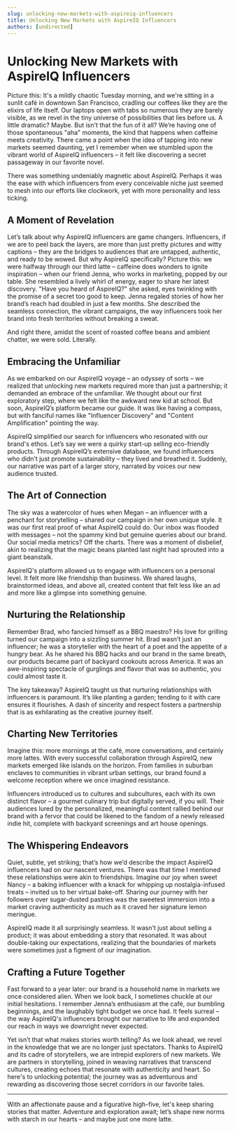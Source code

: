 ```yaml
---
slug: unlocking-new-markets-with-aspireiq-influencers
title: Unlocking New Markets with AspireIQ Influencers
authors: [undirected]
---
```



# Unlocking New Markets with AspireIQ Influencers

Picture this: It's a mildly chaotic Tuesday morning, and we're sitting in a sunlit café in downtown San Francisco, cradling our coffees like they are the elixirs of life itself. Our laptops open with tabs so numerous they are barely visible, as we revel in the tiny universe of possibilities that lies before us. A little dramatic? Maybe. But isn't that the fun of it all? We’re having one of those spontaneous "aha" moments, the kind that happens when caffeine meets creativity. There came a point when the idea of tapping into new markets seemed daunting, yet I remember when we stumbled upon the vibrant world of AspireIQ influencers – it felt like discovering a secret passageway in our favorite novel.

There was something undeniably magnetic about AspireIQ. Perhaps it was the ease with which influencers from every conceivable niche just seemed to mesh into our efforts like clockwork, yet with more personality and less ticking.

## A Moment of Revelation

Let’s talk about why AspireIQ influencers are game changers. Influencers, if we are to peel back the layers, are more than just pretty pictures and witty captions – they are the bridges to audiences that are untapped, authentic, and ready to be wowed. But why AspireIQ specifically? Picture this: we were halfway through our third latte – caffeine does wonders to ignite inspiration – when our friend Jenna, who works in marketing, popped by our table. She resembled a lively whirl of energy, eager to share her latest discovery. "Have you heard of AspireIQ?" she asked, eyes twinkling with the promise of a secret too good to keep. Jenna regaled stories of how her brand’s reach had doubled in just a few months. She described the seamless connection, the vibrant campaigns, the way influencers took her brand into fresh territories without breaking a sweat.

And right there, amidst the scent of roasted coffee beans and ambient chatter, we were sold. Literally. 

## Embracing the Unfamiliar

As we embarked on our AspireIQ voyage – an odyssey of sorts – we realized that unlocking new markets required more than just a partnership; it demanded an embrace of the unfamiliar. We thought about our first exploratory step, where we felt like the awkward new kid at school. But soon, AspireIQ’s platform became our guide. It was like having a compass, but with fanciful names like "Influencer Discovery" and "Content Amplification" pointing the way.

AspireIQ simplified our search for influencers who resonated with our brand's ethos. Let’s say we were a quirky start-up selling eco-friendly products. Through AspireIQ’s extensive database, we found influencers who didn’t just promote sustainability – they lived and breathed it. Suddenly, our narrative was part of a larger story, narrated by voices our new audience trusted.

## The Art of Connection

The sky was a watercolor of hues when Megan – an influencer with a penchant for storytelling – shared our campaign in her own unique style. It was our first real proof of what AspireIQ could do. Our inbox was flooded with messages – not the spammy kind but genuine queries about our brand. Our social media metrics? Off the charts. There was a moment of disbelief, akin to realizing that the magic beans planted last night had sprouted into a giant beanstalk.

AspireIQ's platform allowed us to engage with influencers on a personal level. It felt more like friendship than business. We shared laughs, brainstormed ideas, and above all, created content that felt less like an ad and more like a glimpse into something genuine.

## Nurturing the Relationship

Remember Brad, who fancied himself as a BBQ maestro? His love for grilling turned our campaign into a sizzling summer hit. Brad wasn’t just an influencer; he was a storyteller with the heart of a poet and the appetite of a hungry bear. As he shared his BBQ hacks and our brand in the same breath, our products became part of backyard cookouts across America. It was an awe-inspiring spectacle of gurglings and flavor that was so authentic, you could almost taste it.

The key takeaway? AspireIQ taught us that nurturing relationships with influencers is paramount. It’s like planting a garden; tending to it with care ensures it flourishes. A dash of sincerity and respect fosters a partnership that is as exhilarating as the creative journey itself.

## Charting New Territories

Imagine this: more mornings at the café, more conversations, and certainly more lattes. With every successful collaboration through AspireIQ, new markets emerged like islands on the horizon. From families in suburban enclaves to communities in vibrant urban settings, our brand found a welcome reception where we once imagined resistance.

Influencers introduced us to cultures and subcultures, each with its own distinct flavor – a gourmet culinary trip but digitally served, if you will. Their audiences lured by the personalized, meaningful content rallied behind our brand with a fervor that could be likened to the fandom of a newly released indie hit, complete with backyard screenings and art house openings.

## The Whispering Endeavors

Quiet, subtle, yet striking; that’s how we’d describe the impact AspireIQ influencers had on our nascent ventures. There was that time I mentioned these relationships were akin to friendships. Imagine our joy when sweet Nancy – a baking influencer with a knack for whipping up nostalgia-infused treats – invited us to her virtual bake-off. Sharing our journey with her followers over sugar-dusted pastries was the sweetest immersion into a market craving authenticity as much as it craved her signature lemon meringue.

AspireIQ made it all surprisingly seamless. It wasn't just about selling a product; it was about embedding a story that resonated. It was about double-taking our expectations, realizing that the boundaries of markets were sometimes just a figment of our imagination.

## Crafting a Future Together

Fast forward to a year later: our brand is a household name in markets we once considered alien. When we look back, I sometimes chuckle at our initial hesitations. I remember Jenna’s enthusiasm at the café, our bumbling beginnings, and the laughably tight budget we once had. It feels surreal – the way AspireIQ's influencers brought our narrative to life and expanded our reach in ways we downright never expected.

Yet isn’t that what makes stories worth telling? As we look ahead, we revel in the knowledge that we are no longer just spectators. Thanks to AspireIQ and its cadre of storytellers, we are intrepid explorers of new markets. We are partners in storytelling, joined in weaving narratives that transcend cultures, creating echoes that resonate with authenticity and heart. So here's to unlocking potential; the journey was as adventurous and rewarding as discovering those secret corridors in our favorite tales.

---

With an affectionate pause and a figurative high-five, let's keep sharing stories that matter. Adventure and exploration await; let’s shape new norms with starch in our hearts – and maybe just one more latte.